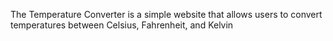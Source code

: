 The Temperature Converter is a simple website that allows users to convert temperatures between Celsius, Fahrenheit, and Kelvin
